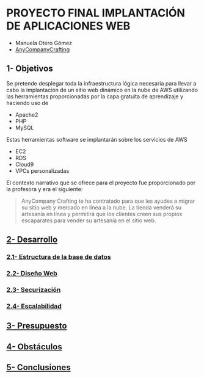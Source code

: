 # PROYECTO FINAL IMPLANTACIÓN DE APLICACIONES WEB
- Manuela Otero Gómez
- [AnyCompanyCrafting](https://http://54.167.196.180/)
  

## 1- Objetivos

Se pretende desplegar toda la infraestructura lógica necesaria para llevar a cabo la implantación de un sitio web dinámico en la nube de AWS utilizando las herramientas proporcionadas por la capa gratuíta de aprendizaje y haciendo uso de 
- Apache2
- PHP
- MySQL

Estas herramientas software se implantarán sobre los servicios de AWS

- EC2
- RDS
- Cloud9
- VPCs personalizadas

El contexto narrativo que se ofrece para el proyecto fue proporcionado por la profesora y era el siguiente:
> AnyCompany Crafting te ha contratado para que les ayudes a migrar su sitio web y mercado en línea a la nube.
La tienda venderá su artesanía en línea y permitirá que los clientes creen sus propios escaparates para vender su artesanía en el sitio web. 

## [2- Desarrollo](./Desarrollo.md)

### [2.1- Estructura de la base de datos](./Desarrollo.md)

### [2.2- Diseño Web](./Desarrollo.md)

### [2.3- Securización](./Desarrollo.md)

### [2.4- Escalabilidad](./Desarrollo.md)

## [3- Presupuesto](./Presupuesto.md)

## [4- Obstáculos](./Obstaculos.md)

## [5- Conclusiones ](./Conclusiones.md)
